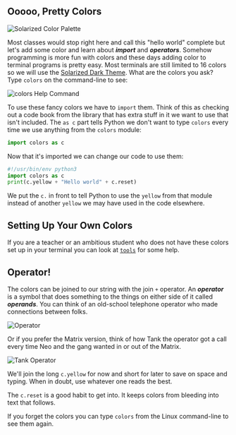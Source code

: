 ## Ooooo, Pretty Colors

![Solarized Color Palette](http://ethanschoonover.com/solarized/img/solarized-palette.png)

Most classes would stop right here and call this "hello world"
complete but let's add some color and learn about ***import*** and
***operators***. Somehow programming is more fun with colors and these
days adding color to terminal programs is pretty easy. Most terminals
are still limited to 16 colors so we will use the [Solarized Dark
Theme](http://ethanschoonover.com/solarized). What are the colors you
ask? Type `colors` on the command-line to see:

![`colors` Help Command](../img/colors.png)

To use these fancy colors we have to `import` them. Think of this as
checking out a code book from the library that has extra stuff in it we want
to use that isn't included. The `as c` part tells Python we don't want to
type `colors` every time we use anything from the `colors` module:

```python
import colors as c
```

Now that it's imported we can change our code to use them:

```python
#!/usr/bin/env python3
import colors as c
print(c.yellow + "Hello world" + c.reset) 
```

We put the `c.` in front to tell Python to use the `yellow` from that
module instead of another `yellow` we may have used in the code elsewhere.

## Setting Up Your Own Colors

If you are a teacher or an ambitious student who does not
have these colors set up in your terminal you can look at
[`tools`](https://github.com/skilstak/python-1/blob/master/tools) for
some help.

## Operator!

The colors can be joined to our string with the join `+` operator. An
***operator*** is a symbol that does something to the things on either side
of it called ***operands***. You can think of an old-school telephone
operator who made connections between folks.

![Operator](../img/operator.jpg)

Or if you prefer the Matrix version, think of how Tank the operator got
a call every time Neo and the gang wanted in or out of the Matrix.

![Tank Operator](../img/tank.jpg)

We'll join the long `c.yellow` for now and short for later to save on
space and typing. When in doubt, use whatever one reads the best.

The `c.reset` is a good habit to get into. It keeps colors from bleeding
into text that follows.

If you forget the colors you can type `colors` from the Linux command-line
to see them again.
